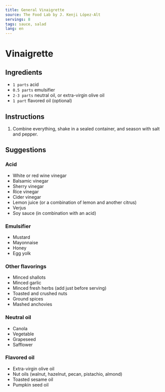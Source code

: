```yaml
---
title: General Vinaigrette
source: The Food Lab by J. Kenji López-Alt
servings: 8
tags: sauce, salad
lang: en
---
```


# Vinaigrette

## Ingredients

- `1 parts` acid
- `0.5 parts` emulsifier
- `2-3 parts` neutral oil, or extra-virgin olive oil
- `1 part` flavored oil (optional)

## Instructions

1. Combine everything, shake in a sealed container, and season with salt and pepper.

## Suggestions

### Acid

- White or red wine vinegar
- Balsamic vinegar
- Sherry vinegar
- Rice vinegar
- Cider vinegar
- Lemon juice (or a combination of lemon and another citrus)
- Verjus
- Soy sauce (in combination with an acid)

### Emulsifier

- Mustard
- Mayonnaise
- Honey
- Egg yolk

### Other flavorings

- Minced shallots
- Minced garlic
- Minced fresh herbs (add just before serving)
- Toasted and crushed nuts
- Ground spices
- Mashed anchovies

### Neutral oil

- Canola
- Vegetable
- Grapeseed
- Safflower

### Flavored oil

- Extra-virgin olive oil
- Nut oils (walnut, hazelnut, pecan, pistachio, almond)
- Toasted sesame oil
- Pumpkin seed oil
